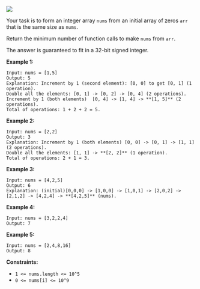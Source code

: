 ![](https://assets.leetcode.com/uploads/2020/07/10/sample_2_1887.png)

Your task is to form an integer array `nums` from an initial array of zeros
`arr` that is the same size as `nums`.

Return the minimum number of function calls to make `nums` from `arr`.

The answer is guaranteed to fit in a 32-bit signed integer.



**Example 1:**

    
    
    Input: nums = [1,5]
    Output: 5
    Explanation: Increment by 1 (second element): [0, 0] to get [0, 1] (1 operation).
    Double all the elements: [0, 1] -> [0, 2] -> [0, 4] (2 operations).
    Increment by 1 (both elements)  [0, 4] -> [1, 4] -> **[1, 5]** (2 operations).
    Total of operations: 1 + 2 + 2 = 5.
    

**Example 2:**

    
    
    Input: nums = [2,2]
    Output: 3
    Explanation: Increment by 1 (both elements) [0, 0] -> [0, 1] -> [1, 1] (2 operations).
    Double all the elements: [1, 1] -> **[2, 2]** (1 operation).
    Total of operations: 2 + 1 = 3.
    

**Example 3:**

    
    
    Input: nums = [4,2,5]
    Output: 6
    Explanation: (initial)[0,0,0] -> [1,0,0] -> [1,0,1] -> [2,0,2] -> [2,1,2] -> [4,2,4] -> **[4,2,5]** (nums).
    

**Example 4:**

    
    
    Input: nums = [3,2,2,4]
    Output: 7
    

**Example 5:**

    
    
    Input: nums = [2,4,8,16]
    Output: 8
    



**Constraints:**

  * `1 <= nums.length <= 10^5`
  * `0 <= nums[i] <= 10^9`

